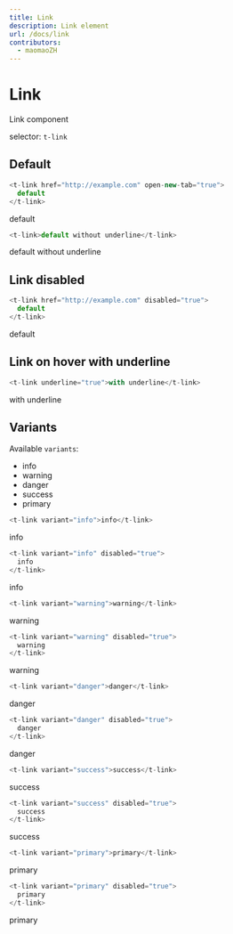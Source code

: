 ```yaml
---
title: Link
description: Link element
url: /docs/link
contributors:
  - maomaoZH
---
```


# Link

Link component

selector: `t-link`

## Default

```javascript
<t-link href="http://example.com" open-new-tab="true">
  default
</t-link>
```

<div class="demo-container">
  <t-link
     href="http://example.com" open-new-tab="true">default</t-link>
</div>

```javascript
<t-link>default without underline</t-link>
```

<div class="demo-container">
  <t-link>default without underline</t-link>
</div>

## Link disabled

```javascript
<t-link href="http://example.com" disabled="true">
  default
</t-link>
```

<div class="demo-container">
  <t-link href="http://example.com" disabled="true">default</t-link>
</div>

## Link on hover with underline

```javascript
<t-link underline="true">with underline</t-link>
```

<div class="demo-container">
   <t-link underline="true">with underline</t-link>
</div>

## Variants

Available `variants`:

- info
- warning
- danger
- success
- primary

```javascript
<t-link variant="info">info</t-link>
```

<div class="demo-container">
  <t-link variant="info">info</t-link>
</div>

```javascript
<t-link variant="info" disabled="true">
  info
</t-link>
```

<div class="demo-container">
  <t-link variant="info" disabled="true">info</t-link>
</div>

```javascript
<t-link variant="warning">warning</t-link>
```

<div class="demo-container">
  <t-link variant="warning">warning</t-link>
</div>

```javascript
<t-link variant="warning" disabled="true">
  warning
</t-link>
```

<div class="demo-container">
  <t-link variant="warning" disabled="true">warning</t-link>
</div>

```javascript
<t-link variant="danger">danger</t-link>
```

<div class="demo-container">
  <t-link variant="danger">danger</t-link>
</div>

```javascript
<t-link variant="danger" disabled="true">
  danger
</t-link>
```

<div class="demo-container">
  <t-link variant="danger" disabled="true">danger</t-link>
</div>

```javascript
<t-link variant="success">success</t-link>
```

<div class="demo-container">
  <t-link variant="success">success</t-link>
</div>

```javascript
<t-link variant="success" disabled="true">
  success
</t-link>
```

<div class="demo-container">
  <t-link variant="success" disabled="true">success</t-link>
</div>

```javascript
<t-link variant="primary">primary</t-link>
```

<div class="demo-container">
  <t-link variant="primary">primary</t-link>
</div>

```javascript
<t-link variant="primary" disabled="true">
  primary
</t-link>
```

<div class="demo-container">
  <t-link variant="primary" disabled="true">primary</t-link>
</div>
